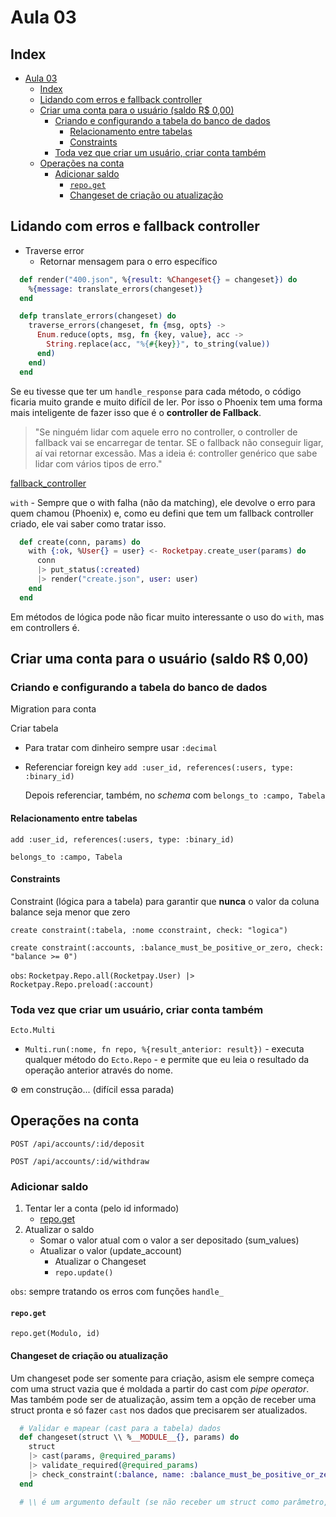 # Aula 03

## Index

- [Aula 03](#aula-03)
  - [Index](#index)
  - [Lidando com erros e fallback controller](#lidando-com-erros-e-fallback-controller)
  - [Criar uma conta para o usuário (saldo R$ 0,00)](#criar-uma-conta-para-o-usuário-saldo-r-000)
    - [Criando e configurando a tabela do banco de dados](#criando-e-configurando-a-tabela-do-banco-de-dados)
      - [Relacionamento entre tabelas](#relacionamento-entre-tabelas)
      - [Constraints](#constraints)
    - [Toda vez que criar um usuário, criar conta também](#toda-vez-que-criar-um-usuário-criar-conta-também)
  - [Operações na conta](#operações-na-conta)
    - [Adicionar saldo](#adicionar-saldo)
      - [`repo.get`](#repoget)
      - [Changeset de criação ou atualização](#changeset-de-criação-ou-atualização)

## Lidando com erros e fallback controller

* Traverse error
  * Retornar mensagem para o erro específico

``` elixir
  def render("400.json", %{result: %Changeset{} = changeset}) do
    %{message: translate_errors(changeset)}
  end

  defp translate_errors(changeset) do
    traverse_errors(changeset, fn {msg, opts} ->
      Enum.reduce(opts, msg, fn {key, value}, acc ->
        String.replace(acc, "%{#{key}}", to_string(value))
      end)
    end)
  end
```

Se eu tivesse que ter um `handle_response` para cada método, o código ficaria muito grande e muito difícil de ler. Por isso o Phoenix tem uma forma mais inteligente de fazer isso que é o **controller de Fallback**. 

> "Se ninguém lidar com aquele erro no controller, o controller de fallback vai se encarregar de tentar. SE o fallback não conseguir ligar, aí vai retornar excessão. Mas a ideia é: controller genérico que sabe lidar com vários tipos de erro."

[fallback_controller](../lib/rocketpay_web/controllers/fallback_controller.ex)

`with` - Sempre que o with falha (não da matching), ele devolve o erro para quem chamou (Phoenix) e, como eu defini que tem um fallback controller criado, ele vai saber como tratar isso.

``` elixir
  def create(conn, params) do
    with {:ok, %User{} = user} <- Rocketpay.create_user(params) do
      conn
      |> put_status(:created)
      |> render("create.json", user: user)
    end
  end
```

Em métodos de lógica pode não ficar muito interessante o uso do `with`, mas em controllers é.

## Criar uma conta para o usuário (saldo R$ 0,00)

### Criando e configurando a tabela do banco de dados

Migration para conta

Criar tabela
  * Para tratar com dinheiro sempre usar `:decimal`
  * Referenciar foreign key
    `add :user_id, references(:users, type: :binary_id)`

    Depois referenciar, também, no *schema* com `belongs_to :campo, Tabela`

#### Relacionamento entre tabelas

`add :user_id, references(:users, type: :binary_id)`

`belongs_to :campo, Tabela`

#### Constraints

Constraint (lógica para a tabela) para garantir que **nunca** o valor da coluna balance seja menor que zero

`create constraint(:tabela, :nome cconstraint, check: "logica")`

`create constraint(:accounts, :balance_must_be_positive_or_zero, check: "balance >= 0")`

`obs`: `Rocketpay.Repo.all(Rocketpay.User) |> Rocketpay.Repo.preload(:account)`

### Toda vez que criar um usuário, criar conta também

`Ecto.Multi`
* `Multi.run(:nome, fn repo, %{result_anterior: result})` - executa qualquer método do `Ecto.Repo` - e permite que eu leia o resultado da operação anterior através do nome.

&#9881; em construção... (difícil essa parada)

## Operações na conta

`POST /api/accounts/:id/deposit`

`POST /api/accounts/:id/withdraw`

### Adicionar saldo

1. Tentar ler a conta (pelo id informado)
   * [repo.get](#repoget)
2. Atualizar o saldo
   * Somar o valor atual com o valor a ser depositado (sum_values)
   * Atualizar o valor (update_account)
     * Atualizar o Changeset
     * `repo.update()`

`obs`: sempre tratando os erros com funções `handle_`

#### `repo.get`

`repo.get(Modulo, id)`

#### Changeset de criação ou atualização

Um changeset pode ser somente para criação, asism ele sempre começa com uma struct vazia que é moldada a partir do cast com *pipe operator*. Mas também pode ser de atualização, assim tem a opção de receber uma struct pronta e só fazer `cast` nos dados que precisarem ser atualizados.

``` elixir
  # Validar e mapear (cast para a tabela) dados
  def changeset(struct \\ %__MODULE__{}, params) do
    struct
    |> cast(params, @required_params)
    |> validate_required(@required_params)
    |> check_constraint(:balance, name: :balance_must_be_positive_or_zero)
  end

  # \\ é um argumento default (se não receber um struct como parâmetro, cria uma vazia)
```
